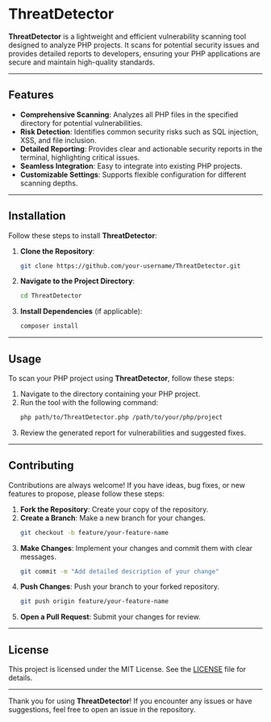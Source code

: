 # ThreatDetector

**ThreatDetector** is a lightweight and efficient vulnerability scanning tool designed to analyze PHP projects. It scans for potential security issues and provides detailed reports to developers, ensuring your PHP applications are secure and maintain high-quality standards.

---

## Features

- **Comprehensive Scanning**: Analyzes all PHP files in the specified directory for potential vulnerabilities.
- **Risk Detection**: Identifies common security risks such as SQL injection, XSS, and file inclusion.
- **Detailed Reporting**: Provides clear and actionable security reports in the terminal, highlighting critical issues.
- **Seamless Integration**: Easy to integrate into existing PHP projects.
- **Customizable Settings**: Supports flexible configuration for different scanning depths.

---

## Installation

Follow these steps to install **ThreatDetector**:

1. **Clone the Repository**:
   ```bash
   git clone https://github.com/your-username/ThreatDetector.git
   ```

2. **Navigate to the Project Directory**:
   ```bash
   cd ThreatDetector
   ```

3. **Install Dependencies** (if applicable):
   ```bash
   composer install
   ```

---

## Usage

To scan your PHP project using **ThreatDetector**, follow these steps:

1. Navigate to the directory containing your PHP project.
2. Run the tool with the following command:
   ```bash
   php path/to/ThreatDetector.php /path/to/your/php/project
   ```
3. Review the generated report for vulnerabilities and suggested fixes.

---

## Contributing

Contributions are always welcome! If you have ideas, bug fixes, or new features to propose, please follow these steps:

1. **Fork the Repository**: Create your copy of the repository.
2. **Create a Branch**: Make a new branch for your changes.
   ```bash
   git checkout -b feature/your-feature-name
   ```
3. **Make Changes**: Implement your changes and commit them with clear messages.
   ```bash
   git commit -m "Add detailed description of your change"
   ```
4. **Push Changes**: Push your branch to your forked repository.
   ```bash
   git push origin feature/your-feature-name
   ```
5. **Open a Pull Request**: Submit your changes for review.

---

## License

This project is licensed under the MIT License. See the [LICENSE](LICENSE) file for details.

---

Thank you for using **ThreatDetector**! If you encounter any issues or have suggestions, feel free to open an issue in the repository.

